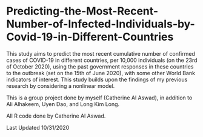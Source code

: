 # Predicting-the-Most-Recent-Number-of-Infected-Individuals-by-Covid-19-in-Different-Countries
This study aims to predict the most recent cumulative number of confirmed cases of COVID-19 in different countries, per 10,000 individuals (on the 23rd of October 2020), using the past government responses in these countries to the outbreak (set on the 15th of June 2020), with some other World Bank indicators of interest. This study builds upon the findings of my previous research by considering a nonlinear model. 

This is a group project done by myself (Catherine Al Aswad), in addition to Ali Alhakeem, Uyen Dao, and Long Kim Long. 

All R code done by Catherine Al Aswad. 

Last Updated 10/31/2020
